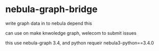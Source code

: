# nebula-graph-bridge
write graph data in to nebula depend this

can use on make knwoledge graph, welecom to submit issues

this use nebula-graph 3.4, and python requeir nebula3-python==3.4.0
